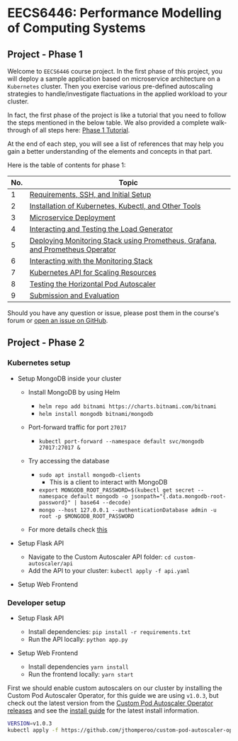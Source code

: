 # EECS6446: Performance Modelling of Computing Systems

## Project - Phase 1

Welcome to `EECS6446` course project. In the first phase of this project, you will deploy a sample
application based on microservice architecture on a `Kubernetes` cluster. Then you exercise various
pre-defined autoscaling strategies to handle/investigate flactuations in the applied workload to your cluster.

In fact, the first phase of the project is like a tutorial that you need to follow the steps mentioned in 
the below table. We also provided a complete walk-through of all steps here: [Phase 1 Tutorial](https://youtu.be/DKAhQk7W1Rw).

At the end of each step, you will see a list of references that may help you gain a better
understanding of the elements and concepts in that part.

Here is the table of contents for phase 1:

| No. | Topic |
|-----|-------|
|1    | [Requirements, SSH, and Initial Setup](tutorials/01-requirements.md) |
|2    | [Installation of Kubernetes, Kubectl, and Other Tools](tutorials/02-kubernetes.md) |
|3    | [Microservice Deployment](tutorials/03-microservice.md) |
|4    | [Interacting and Testing the Load Generator](tutorials/04-loadgenerator.md) |
|5    | [Deploying Monitoring Stack using Prometheus, Grafana, and Prometheus Operator](tutorials/05-monitoring.md) |
|6    | [Interacting with the Monitoring Stack](tutorials/06-monitoring-interaction.md) |
|7    | [Kubernetes API for Scaling Resources](tutorials/07-kubernetes-api.md) |
|8    | [Testing the Horizontal Pod Autoscaler](tutorials/08-hpa-test.md) |
|9    | [Submission and Evaluation](tutorials/09-phase1-evaluation.md) |

Should you have any question or issue, please post them in the course's forum
or [open an issue on GitHub](https://github.com/pacslab/EECS6446_Project/issues/new/choose).

## Project - Phase 2

### Kubernetes setup

* Setup MongoDB inside your cluster

    * Install MongoDB by using Helm
        * `helm repo add bitnami https://charts.bitnami.com/bitnami`
        * `helm install mongodb bitnami/mongodb`

    * Port-forward traffic for port `27017`
        * `kubectl port-forward --namespace default svc/mongodb 27017:27017 &`
    
    * Try accessing the database
        * `sudo apt install mongodb-clients`
            * This is a client to interact with MongoDB
        * `export MONGODB_ROOT_PASSWORD=$(kubectl get secret --namespace default mongodb -o jsonpath="{.data.mongodb-root-password}" | base64 --decode)`
        * `mongo --host 127.0.0.1 --authenticationDatabase admin -u root -p $MONGODB_ROOT_PASSWORD`

    * For more details check [this](https://hub.kubeapps.com/charts/bitnami/mongodb)

* Setup Flask API

    * Navigate to the Custom Autoscaler API folder: `cd custom-autoscaler/api`
    * Add the API to your cluster: `kubectl apply -f api.yaml`

* Setup Web Frontend

### Developer setup

* Setup Flask API

    * Install dependencies: `pip install -r requirements.txt`
    * Run the API locally: `python app.py`

* Setup Web Frontend

    * Install dependencies `yarn install`
    * Run the frontend locally: `yarn start`

First we should enable custom autoscalers on our cluster by installing the Custom Pod Autoscaler Operator, for this guide we are using `v1.0.3`, but check out the latest version from the [Custom Pod Autoscaler Operator releases](https://github.com/jthomperoo/custom-pod-autoscaler-operator/releases) and see the [install guide](https://github.com/jthomperoo/custom-pod-autoscaler-operator/blob/master/INSTALL.md) for the latest install information.

```sh
VERSION=v1.0.3
kubectl apply -f https://github.com/jthomperoo/custom-pod-autoscaler-operator/releases/download/${VERSION}/cluster.yaml`
```


